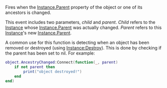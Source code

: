 Fires when the [Instance.Parent](https://developer.roblox.com/en-us/api-reference/property/Instance/Parent) property of the object or one of its ancestors is changed.

This event includes two parameters, _child_ and _parent_. _Child_ refers to the [Instance](https://developer.roblox.com/en-us/api-reference/class/Instance) whose [Instance.Parent](https://developer.roblox.com/en-us/api-reference/property/Instance/Parent) was actually changed. _Parent_ refers to this [Instance](https://developer.roblox.com/en-us/api-reference/class/Instance)'s new [Instance.Parent](https://developer.roblox.com/en-us/api-reference/property/Instance/Parent).

A common use for this function is detecting when an object has been removed or destroyed (using [Instance:Destroy](https://developer.roblox.com/en-us/api-reference/function/Instance/Destroy)). This is done by checking if the parent has been set to nil. For example:

```lua
object.AncestryChanged:Connect(function(_, parent)
    if not parent then
        print("object destroyed!")
    end
end)
```